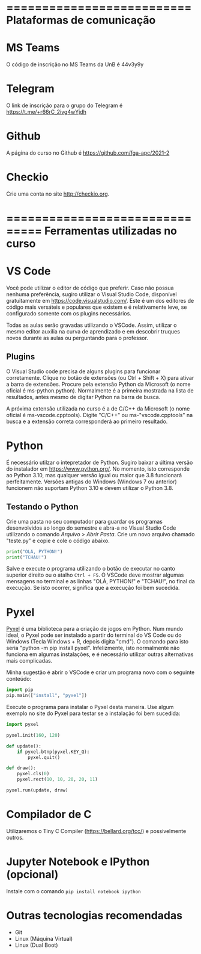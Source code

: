 ==========================
Plataformas de comunicação
==========================

MS Teams
========

O código de inscrição no MS Teams da UnB é 44v3y9y

Telegram
========

O link de inscrição para o grupo do Telegram é https://t.me/+r66rC_2ivg4wYjdh


Github
======

A página do curso no Github é https://github.com/fga-apc/2021-2


Checkio
=======

Crie uma conta no site http://checkio.org.



===============================
Ferramentas utilizadas no curso
===============================


VS Code
=======

Você pode utilizar o editor de código que preferir. Caso não possua nenhuma preferência, sugiro utilizar o Visual Studio Code, disponível gratuitamente em https://code.visualstudio.com/. Este é um dos editores de código mais versáteis e populares que existem e é relativamente leve, se configurado somente com os plugins necessários.

Todas as aulas serão gravadas utilizando o VSCode. Assim, utilizar o mesmo editor auxilia na curva de aprendizado e em descobrir truques novos durante as aulas ou perguntando para o professor.

Plugins
-------

O Visual Studio code precisa de alguns plugins para funcionar corretamente. Clique no botão de extensões (ou Ctrl + Shift + X) para ativar a barra de extensões. Procure pela extensão Python da Microsoft (o nome oficial é ms-python.python). Normalmente é a primeira mostrada na lista de resultados, antes mesmo de digitar Python na barra de busca.

A próxima extensão utilizada no curso é a de C/C++ da Microsoft (o nome oficial é ms-vscode.cpptools). Digite "C/C++" ou ms-"vscode.cpptools" na busca e a extensão correta corresponderá ao primeiro resultado. 


Python
======

É necessário utilzar o intepretador de Python. Sugiro baixar a última versão do instalador em https://www.python.org/. No momento, isto corresponde ao Python 3.10, mas qualquer versão igual ou maior que 3.8 funcionará perfeitamente. Versões antigas do Windows (Windows 7 ou anterior) funcionem não suportam Python 3.10 e devem utilizar o Python 3.8.

Testando o Python
-----------------

Crie uma pasta no seu computador para guardar os programas desenvolvidos ao longo do semestre e abra-a no Visual Studio Code utilizando o comando *Arquivo > Abrir Pasta*. Crie um novo arquivo chamado "teste.py" e copie e cole o código abaixo.

```python
print("OLÁ, PYTHON!")
print("TCHAU!")
```

Salve e execute o programa utilizando o botão de executar no canto superior direito ou o atalho `Ctrl + F5`. O VSCode deve mostrar algumas mensagens no terminal e as linhas "OLÁ, PYTHON!" e "TCHAU!", no final da execução. Se isto ocorrer, significa que a execução foi bem sucedida.  


Pyxel
=====

[Pyxel](https://github.com/kitao/pyxel) é uma biblioteca para a criação de jogos em Python. Num mundo ideal, o Pyxel pode ser instalado a partir do terminal do VS Code ou do Windows (Tecla Windows + R, depois digita "cmd"). O comando para isto seria "python -m pip install pyxel". Infelizmente, isto normalmente não funciona em algumas instalações, e é necessário utilizar outras alternativas mais complicadas.

Minha sugestão é abrir o VSCode e criar um programa novo com o seguinte conteúdo:

```python 
import pip
pip.main(["install", "pyxel"])
```

Execute o programa para instalar o Pyxel desta maneira. Use algum exemplo no site do Pyxel para testar se a instalação foi bem sucedida:

```python
import pyxel

pyxel.init(160, 120)

def update():
    if pyxel.btnp(pyxel.KEY_Q):
        pyxel.quit()

def draw():
    pyxel.cls(0)
    pyxel.rect(10, 10, 20, 20, 11)

pyxel.run(update, draw)
```


Compilador de C
===============

Utilizaremos o Tiny C Compiler (https://bellard.org/tcc/) e possivelmente outros.


Jupyter Notebook e IPython (opcional)
=====================================

Instale com o comando `pip install notebook ipython`


Outras tecnologias recomendadas
===============================

* Git
* Linux (Máquina Virtual)
* Linux (Dual Boot)